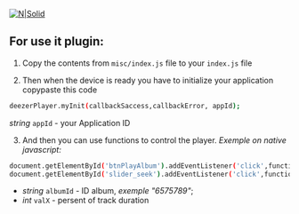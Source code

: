 
[![N|Solid](http://procoders.tech/art/powered.png)](http://procoders.tech/)

## For use it plugin: 
1. Copy the contents from `misc/index.js` file to your `index.js` file

2. Then when the device is ready you have to initialize your application copypaste this code
```sh
deezerPlayer.myInit(callbackSaccess,callbackError, appId);
```
 
*string* `appId` - your Application ID 

3. And then you can use functions to control the player.
*Exemple on native javascript:*
```sh
document.getElementById('btnPlayAlbum').addEventListener('click',function(){deezerPlayer.myPlayAlbum(callbackSaccess,callbackError,albumId)});
document.getElementById('slider_seek').addEventListener('click',function(){deezerPlayer.onPosition(valX); });
```
* *string*  `albumId` - ID album, *exemple "6575789"*;
* *int* `valX` - persent of track duration

